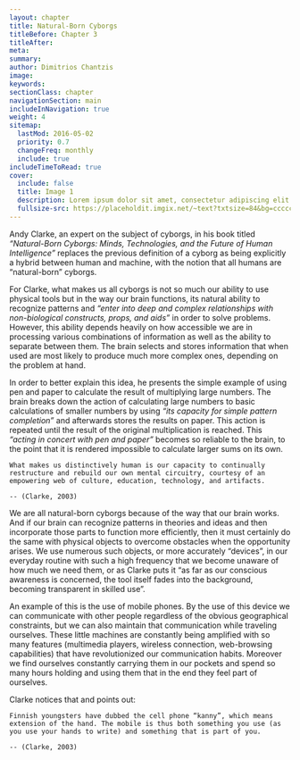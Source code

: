 ```yaml
---
layout: chapter
title: Natural-Born Cyborgs
titleBefore: Chapter 3
titleAfter:
meta:
summary:
author: Dimitrios Chantzis
image:
keywords:
sectionClass: chapter
navigationSection: main
includeInNavigation: true
weight: 4
sitemap:
  lastMod: 2016-05-02
  priority: 0.7
  changeFreq: monthly
  include: true
includeTimeToRead: true
cover:
  include: false
  title: Image 1
  description: Lorem ipsum dolor sit amet, consectetur adipiscing elit.
  fullsize-src: https://placeholdit.imgix.net/~text?txtsize=84&bg=cccccc&txt=cover-image-1&w=1653&h=1167
---
```


Andy Clarke, an expert on the subject of cyborgs, in his book titled *“Natural-Born Cyborgs: Minds, Technologies, and the Future of Human Intelligence”* replaces the previous definition of a cyborg as being explicitly a hybrid between human and machine, with the notion that all humans are “natural-born” cyborgs.

For  Clarke, what makes us all cyborgs is not so much our ability to use physical tools but in the way our brain functions, its natural ability to  recognize patterns and *“enter into deep and complex relationships with non-biological constructs, props, and aids”* in order to solve problems. However, this ability depends heavily on how accessible we are in processing various combinations of information as well as the ability to separate between them. The brain selects and stores information that when used are most likely to produce much more complex ones, depending on the problem at hand.

In order to better explain this idea, he presents the simple example of using pen and paper to calculate the result of multiplying large numbers. The brain breaks down the action of calculating large numbers to basic calculations of smaller numbers by using *“its capacity for simple pattern completion”* and afterwards stores the results on paper. This action is repeated until the result of the original multiplication is reached. This *“acting in concert with pen and paper”* becomes so reliable to the brain, to the point that it is rendered impossible to calculate larger sums on its own.

```
What makes us distinctively human is our capacity to continually restructure and rebuild our own mental circuitry, courtesy of an empowering web of culture, education, technology, and artifacts.

-- (Clarke, 2003)
```

We are all natural-born cyborgs because of the way that our brain works. And if our brain can recognize patterns in theories and ideas and then incorporate those parts to function more efficiently, then it must certainly do the same with physical objects to overcome obstacles when the opportunity arises. We use numerous such objects, or more accurately “devices”, in our everyday routine with such a high frequency that we become unaware of how much we need them, or as Clarke puts it “as far as our conscious awareness is concerned, the tool itself fades into the background, becoming transparent in skilled use”.

An example of this is the use of mobile phones. By the use of this device we can communicate with other people regardless of the obvious geographical constraints, but we can also maintain that communication while traveling ourselves. These little machines are constantly being amplified with so many features (multimedia players, wireless connection, web-browsing capabilities) that have revolutionized our communication habits. Moreover we find ourselves constantly carrying them in our pockets and spend so many hours holding and using them that in the end they feel part of ourselves.

Clarke notices that and points out:

```
Finnish youngsters have dubbed the cell phone “kanny”, which means extension of the hand. The mobile is thus both something you use (as you use your hands to write) and something that is part of you.

-- (Clarke, 2003)
```
